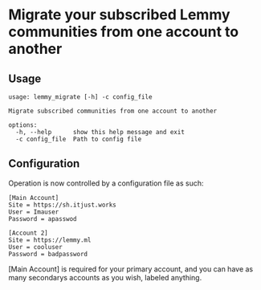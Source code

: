 # Migrate your subscribed Lemmy communities from one account to another

## Usage
```
usage: lemmy_migrate [-h] -c config_file

Migrate subscribed communities from one account to another

options:
  -h, --help      show this help message and exit
  -c config_file  Path to config file
```

## Configuration
Operation is now controlled by a configuration file as such:

```
[Main Account]
Site = https://sh.itjust.works
User = Imauser
Password = apasswod

[Account 2]
Site = https://lemmy.ml
User = cooluser
Password = badpassword
```
[Main Account] is required for your primary account, and you can have as many secondarys accounts as you wish, labeled anything.